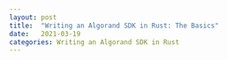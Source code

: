 ```yaml
---
layout: post
title:  "Writing an Algorand SDK in Rust: The Basics"
date:   2021-03-19
categories: Writing an Algorand SDK in Rust
---
```

